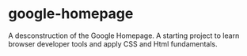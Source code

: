 # google-homepage
A desconstruction of the Google Homepage. A starting project to learn browser developer tools and apply CSS and Html fundamentals.
